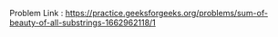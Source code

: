 Problem Link : https://practice.geeksforgeeks.org/problems/sum-of-beauty-of-all-substrings-1662962118/1